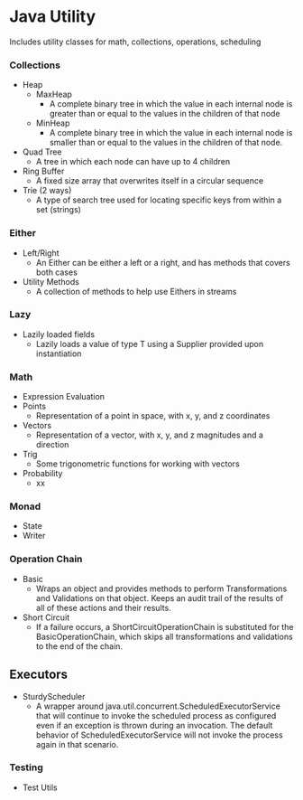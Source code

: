 # Java Utility

Includes utility classes for math, collections, operations, scheduling

### Collections
- Heap
  - MaxHeap
    - A complete binary tree in which the value in each internal node is greater than or equal to the values in the children of that node
  - MinHeap
    - A complete binary tree in which the value in each internal node is smaller than or equal to the values in the children of that node.
- Quad Tree
  - A tree in which each node can have up to 4 children
- Ring Buffer
  - A fixed size array that overwrites itself in a circular sequence
- Trie (2 ways)
  - A type of search tree used for locating specific keys from within a set (strings)


### Either
- Left/Right
  - An Either can be either a left or a right, and has methods that covers both cases
- Utility Methods
  - A collection of methods to help use Eithers in streams 


### Lazy
- Lazily loaded fields
  - Lazily loads a value of type T using a Supplier provided upon instantiation


### Math
- Expression Evaluation
- Points
  - Representation of a point in space, with x, y, and z coordinates
- Vectors
  - Representation of a vector, with x, y, and z magnitudes and a direction
- Trig
  - Some trigonometric functions for working with vectors
- Probability
  - xx


### Monad
- State
- Writer


### Operation Chain
- Basic
  - Wraps an object and provides methods to perform Transformations and Validations on that object. Keeps an audit trail of the results of all of these actions and their results.
- Short Circuit
  - If a failure occurs, a ShortCircuitOperationChain is substituted for the BasicOperationChain, which skips all transformations and validations to the end of the chain.  


## Executors  
- SturdyScheduler  
  - A wrapper around java.util.concurrent.ScheduledExecutorService that will continue to invoke the scheduled process as configured even if an exception is thrown during an invocation. The default behavior of ScheduledExecutorService will not invoke the process again in that scenario. 


### Testing
- Test Utils